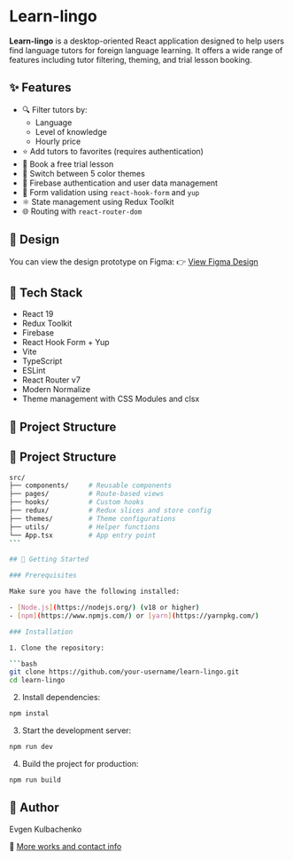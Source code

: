 # Learn-lingo

**Learn-lingo** is a desktop-oriented React application designed to help users find language tutors for foreign language learning. It offers a wide range of features including tutor filtering, theming, and trial lesson booking.

## ✨ Features

- 🔍 Filter tutors by:
  - Language
  - Level of knowledge
  - Hourly price
- ⭐ Add tutors to favorites (requires authentication)
- 📅 Book a free trial lesson
- 🎨 Switch between 5 color themes
- 🔐 Firebase authentication and user data management
- 🧠 Form validation using `react-hook-form` and `yup`
- ⚛️ State management using Redux Toolkit
- 🌐 Routing with `react-router-dom`

## 📐 Design

You can view the design prototype on Figma:
👉 [View Figma Design](https://www.figma.com/file/dewf5jVviSTuWMMyU3d8Mc/%D0%9F%D0%B5%D1%82-%D0%BF%D1%80%D0%BE%D1%94%D0%BA%D1%82-%D0%B4%D0%BB%D1%8F-%D0%9A%D0%A6?type=design&node-id=0-1&mode=design&t=jCmjSs9PeOjObYSc-0)

## 🧪 Tech Stack

- React 19
- Redux Toolkit
- Firebase
- React Hook Form + Yup
- Vite
- TypeScript
- ESLint
- React Router v7
- Modern Normalize
- Theme management with CSS Modules and clsx

## 📁 Project Structure

## 📁 Project Structure

````bash
src/
├── components/     # Reusable components
├── pages/          # Route-based views
├── hooks/          # Custom hooks
├── redux/          # Redux slices and store config
├── themes/         # Theme configurations
├── utils/          # Helper functions
└── App.tsx         # App entry point
```

## 🚀 Getting Started

### Prerequisites

Make sure you have the following installed:

- [Node.js](https://nodejs.org/) (v18 or higher)
- [npm](https://www.npmjs.com/) or [yarn](https://yarnpkg.com/)

### Installation

1. Clone the repository:

```bash
git clone https://github.com/your-username/learn-lingo.git
cd learn-lingo
````

2. Install dependencies:

```bash
npm instal
```

3. Start the development server:

```bash
npm run dev
```

4. Build the project for production:

```bash
npm run build
```

## 👤 Author

Evgen Kulbachenko

🔗
[More works and contact info](https://portfolio-react-gamma-orcin.vercel.app/)

